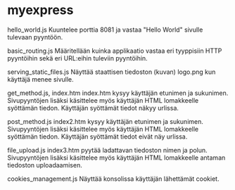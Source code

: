 # myexpress

hello_world.js
Kuuntelee porttia 8081 ja vastaa "Hello World" sivulle tulevaan pyyntöön.

basic_routing.js
Määritellään kuinka applikaatio vastaa eri tyyppisiin HTTP pyyntöihin sekä eri URL:eihin tuleviin pyyntöihin.

serving_static_files.js
Näyttää staattisen tiedoston (kuvan) logo.png kun käyttäjä menee sivulle.

get_method.js, index.htm
index.htm kysyy käyttäjän etunimen ja sukunimen.
Sivupyyntöjen lisäksi käsittelee myös käyttäjän HTML lomakkeelle syöttämän tiedon. Käyttäjän syöttämät tiedot näkyy urlissa.

post_method.js
index2.htm kysyy käyttäjän etunimen ja sukunimen.
Sivupyyntöjen lisäksi käsittelee myös käyttäjän HTML lomakkeelle syöttämän tiedon. Käyttäjän syöttämät tiedot eivät näy urlissa.

file_upload.js
index3.htm pyytää ladattavan tiedoston nimen ja polun.
Sivupyyntöjen lisäksi käsittelee myös käyttäjän HTML lomakkeelle antaman tiedoston uploadaamisen.

cookies_management.js
Näyttää konsolissa käyttäjän lähettämät cookiet.